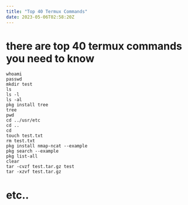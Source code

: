 ```yaml
---
title: "Top 40 Termux Commands"
date: 2023-05-06T02:58:20Z
---
```

# there are top 40 termux commands you need to know
```
whoami
passwd
mkdir test
ls
ls -l
ls -al
pkg install tree
tree
pwd
cd ../usr/etc
cd ..
cd
touch test.txt
rm test.txt
pkg install nmap-ncat --example
pkg search --example
pkg list-all
clear
tar -cvzf test.tar.gz test
tar -xzvf test.tar.gz
```
# etc..
